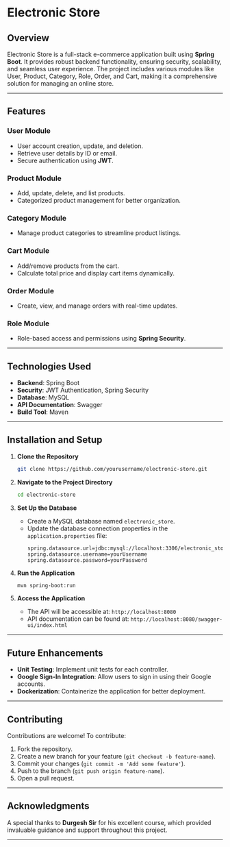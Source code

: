# Electronic Store

## Overview
Electronic Store is a full-stack e-commerce application built using **Spring Boot**. It provides robust backend functionality, ensuring security, scalability, and seamless user experience. The project includes various modules like User, Product, Category, Role, Order, and Cart, making it a comprehensive solution for managing an online store.

---

## Features

### User Module
- User account creation, update, and deletion.
- Retrieve user details by ID or email.
- Secure authentication using **JWT**.

### Product Module
- Add, update, delete, and list products.
- Categorized product management for better organization.

### Category Module
- Manage product categories to streamline product listings.

### Cart Module
- Add/remove products from the cart.
- Calculate total price and display cart items dynamically.

### Order Module
- Create, view, and manage orders with real-time updates.

### Role Module
- Role-based access and permissions using **Spring Security**.

---

## Technologies Used
- **Backend**: Spring Boot
- **Security**: JWT Authentication, Spring Security
- **Database**: MySQL
- **API Documentation**: Swagger
- **Build Tool**: Maven

---

## Installation and Setup

1. **Clone the Repository**
   ```bash
   git clone https://github.com/yourusername/electronic-store.git
   ```

2. **Navigate to the Project Directory**
   ```bash
   cd electronic-store
   ```

3. **Set Up the Database**
   - Create a MySQL database named `electronic_store`.
   - Update the database connection properties in the `application.properties` file:
     ```properties
     spring.datasource.url=jdbc:mysql://localhost:3306/electronic_store
     spring.datasource.username=yourUsername
     spring.datasource.password=yourPassword
     ```

4. **Run the Application**
   ```bash
   mvn spring-boot:run
   ```

5. **Access the Application**
   - The API will be accessible at: `http://localhost:8080`
   - API documentation can be found at: `http://localhost:8080/swagger-ui/index.html`

---

## Future Enhancements
- **Unit Testing**: Implement unit tests for each controller.
- **Google Sign-In Integration**: Allow users to sign in using their Google accounts.
- **Dockerization**: Containerize the application for better deployment.

---

## Contributing
Contributions are welcome! To contribute:
1. Fork the repository.
2. Create a new branch for your feature (`git checkout -b feature-name`).
3. Commit your changes (`git commit -m 'Add some feature'`).
4. Push to the branch (`git push origin feature-name`).
5. Open a pull request.

---

## Acknowledgments
A special thanks to **Durgesh Sir** for his excellent course, which provided invaluable guidance and support throughout this project.

---
